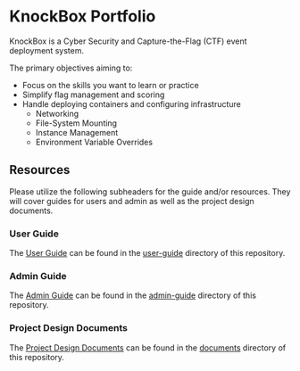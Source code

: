 # KnockBox Portfolio

KnockBox is a Cyber Security and Capture-the-Flag (CTF) event deployment system.

The primary objectives aiming to:

-   Focus on the skills you want to learn or practice
-   Simplify flag management and scoring
-   Handle deploying containers and configuring infrastructure
    -   Networking
    -   File-System Mounting
    -   Instance Management
    -   Environment Variable Overrides

## Resources

Please utilize the following subheaders for the guide and/or resources. They will cover guides for users and admin as well as the project design documents.

### User Guide

The [User Guide](./user-guide/user-guide.md) can be found in the [user-guide](./user-guide/) directory of this repository.

### Admin Guide

The [Admin Guide](./user-guide/admin-guide.md) can be found in the [admin-guide](./admin-guide/) directory of this repository.

### Project Design Documents

The [Project Design Documents](./documents/overview.md) can be found in the [documents](./documents/) directory of this repository.
